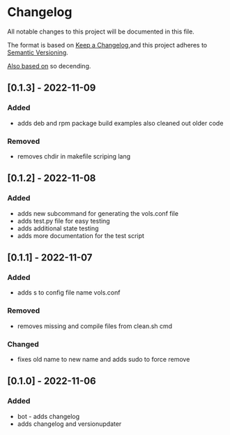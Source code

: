 # Changelog
All notable changes to this project will be documented in this file.

The format is based on [Keep a Changelog](https://keepachangelog.com/en/1.0.0/),and this project adheres to [Semantic Versioning](https://semver.org/spec/v2.0.0.html).

[Also based on](https://github.com/conventional-changelog/standard-version/blob/master/CHANGELOG.md) so decending.

## [0.1.3] - 2022-11-09
### Added
- adds deb and rpm package build examples also cleaned out older code

### Removed
- removes chdir in makefile scriping lang

## [0.1.2] - 2022-11-08
### Added
- adds new subcommand for generating the vols.conf file
- adds test.py file for easy testing
- adds additional state testing
- adds more documentation for the test script

## [0.1.1] - 2022-11-07
### Added
- adds s to config file name vols.conf

### Removed
- removes missing and compile files from clean.sh cmd

### Changed
- fixes old name to new name and adds sudo to force remove

## [0.1.0] - 2022-11-06
### Added
- bot - adds changelog
- adds changelog and versionupdater